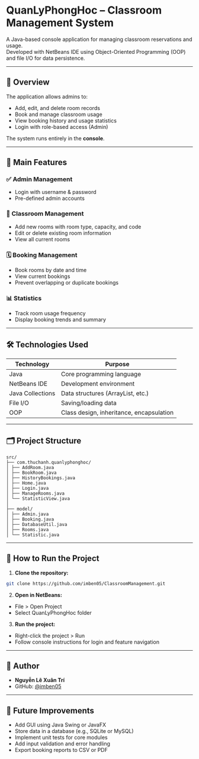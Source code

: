 # QuanLyPhongHoc – Classroom Management System

A Java-based console application for managing classroom reservations and usage.  
Developed with NetBeans IDE using Object-Oriented Programming (OOP) and file I/O for data persistence.

---

## 📌 Overview

The application allows admins to:
- Add, edit, and delete room records
- Book and manage classroom usage
- View booking history and usage statistics
- Login with role-based access (Admin)

The system runs entirely in the **console**.

---

## 🧩 Main Features

### ✅ Admin Management
- Login with username & password
- Pre-defined admin accounts

### 🏫 Classroom Management
- Add new rooms with room type, capacity, and code
- Edit or delete existing room information
- View all current rooms

### 🗓️ Booking Management
- Book rooms by date and time
- View current bookings
- Prevent overlapping or duplicate bookings

### 📊 Statistics
- Track room usage frequency
- Display booking trends and summary

---

## 🛠 Technologies Used

| Technology | Purpose |
|------------|---------|
| Java | Core programming language |
| NetBeans IDE | Development environment |
| Java Collections | Data structures (ArrayList, etc.) |
| File I/O | Saving/loading data |
| OOP | Class design, inheritance, encapsulation |

---

## 🗂 Project Structure
```
src/
├── com.thuchanh.quanlyphonghoc/
│ ├── AddRoom.java
│ ├── BookRoom.java
│ ├── HistoryBookings.java
│ ├── Home.java
│ ├── Login.java
│ ├── ManageRooms.java
│ └── StatisticView.java
│
├── model/
│ ├── Admin.java
│ ├── Booking.java
│ ├── DatabaseUtil.java
│ ├── Rooms.java
│ └── Statistic.java
```
---

## 🚀 How to Run the Project

1. **Clone the repository:**

```bash
git clone https://github.com/imben05/ClassroomManagement.git
```
2. **Open in NetBeans:**
- File > Open Project
- Select QuanLyPhongHoc folder

3. **Run the project:**
- Right-click the project > Run
- Follow console instructions for login and feature navigation

---

## 👤 Author

- **Nguyễn Lê Xuân Trí**
- GitHub: [@imben05](https://github.com/imben05)

---

## 🔧 Future Improvements

- Add GUI using Java Swing or JavaFX
- Store data in a database (e.g., SQLite or MySQL)
- Implement unit tests for core modules
- Add input validation and error handling
- Export booking reports to CSV or PDF
